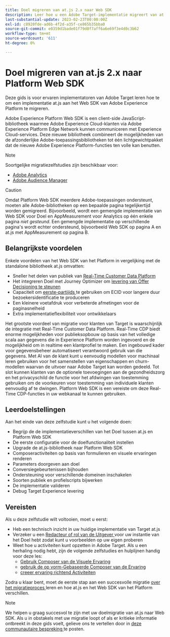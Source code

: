 ```yaml
---
title: Doel migreren van at.js 2.x naar Web SDK
description: Leer hoe u een Adobe Target-implementatie migreert van at.js 2.x naar Adobe Experience Platform Web SDK. De onderwerpen omvatten het laden van de bibliotheek van JavaScript, het verzenden van parameters, het teruggeven activiteiten, en andere opmerkelijke callouts.
last-substantial-update: 2023-02-23T00:00:00Z
exl-id: c8920fde-ad6b-4f2d-a35f-ce865b35bba0
source-git-commit: e0359d1bade01f79d0f7aff6a6e69f3e4d0c3b62
workflow-type: tm+mt
source-wordcount: '611'
ht-degree: 0%

---
```


# Doel migreren van at.js 2.x naar Platform Web SDK

Deze gids is voor ervaren implementatoren van Adobe Target leren hoe te om een implementatie at.js aan het Web SDK van Adobe Experience Platform te migreren.

Adobe Experience Platform Web SDK is een client-side JavaScript-bibliotheek waarmee Adobe Experience Cloud-klanten via Adobe Experience Platform Edge Network kunnen communiceren met Experience Cloud-services. Deze nieuwe bibliotheek combineert de mogelijkheden van de afzonderlijke Adobe-toepassingsbibliotheken tot één lichtgewichtpakket dat de nieuwe Adobe Experience Platform-functies ten volle kan benutten.


>[!NOTE]
>
>Soortgelijke migratiezelfstudies zijn beschikbaar voor:
>
> * [ Adobe Analytics ](../tutorial-migrate-analytics-websdk/migration-to-websdk-overview.md)
> * [ Adobe Audience Manager ](https://experienceleague.adobe.com/nl/docs/audience-manager/user-guide/migrate-to-web-sdk/appmeasurement-to-web-sdk)

>[!CAUTION]
>
> Omdat Platform Web SDK meerdere Adobe-toepassingen ondersteunt, moeten alle Adobe-bibliotheken op een bepaalde pagina tegelijkertijd worden gemigreerd. Bijvoorbeeld, wordt een gemengde implementatie van Web SDK voor Doel en AppMeasurement voor Analytics op één enkele pagina _niet gesteund_. Een gemengde implementatie op verschillende pagina&#39;s wordt echter ondersteund, bijvoorbeeld Web SDK op pagina A en at.js met AppMeasurement op pagina B.



## Belangrijkste voordelen

Enkele voordelen van het Web SDK van het Platform in vergelijking met de standalone bibliotheek at.js omvatten:

* Sneller het delen van publiek van [ Real-Time Customer Data Platform ](https://experienceleague.adobe.com/en/docs/platform-learn/tutorials/destinations/target/next-hit-personalization)
* Het integreren Doel met Journey Optimizer om [ levering van Offer Decisioning te steunen ](https://experienceleague.adobe.com/en/docs/target/using/integrate/ajo/offer-decision)
* Capaciteit om [ eerste-partijids ](https://experienceleague.adobe.com/en/docs/platform-learn/data-collection/edge-network/generate-first-party-device-ids) te gebruiken om ECID voor langere duur bezoekersidentificatie te produceren
* Een kleinere voetafdruk voor verbeterde afmetingen voor de paginasnelheid
* Extra implementatieflexibiliteit voor ontwikkelaars

Het grootste voordeel van migratie voor klanten van Target is waarschijnlijk de integratie met Real-Time Customer Data Platform. Real-Time CDP biedt enorme mogelijkheden voor publieksopbouw op basis van het volledige scala aan gegevens die in Experience Platform worden ingevoerd en de mogelijkheid om in realtime een klantprofiel te maken. Een ingebouwd kader voor gegevensbeheer automatiseert verantwoord gebruik van die gegevens. Met AI van de klant kunt u eenvoudig modellen voor machinaal leren gebruiken voor het samenstellen van eigenschappen en churn-modellen waarvan de uitvoer naar Adobe Target kan worden gedeeld. Tot slot kunnen klanten van de optionele toevoegingen aan de gezondheidszorg en het privacyschild de functie voor het afdwingen van toestemming gebruiken om de voorkeuren voor toestemming van individuele klanten eenvoudig af te dwingen. Platform Web SDK is een vereiste om deze Real-Time CDP-functies in uw webkanaal te kunnen gebruiken.

## Leerdoelstellingen

Aan het einde van deze zelfstudie kunt u het volgende doen:

* Begrijp de de implementatieverschillen van het Doel tussen at.js en Platform Web SDK
* De eerste configuratie voor de doelfunctionaliteit instellen
* Upgrade de at.js-bibliotheek naar Platform Web SDK
* Composeractiviteiten op basis van formulieren en visuele ervaringen renderen
* Parameters doorgeven aan doel
* Conversiegebeurtenissen bijhouden
* Ondersteuning voor verschillende domeinen inschakelen
* Soorten publiek en profielscripts bijwerken
* De implementatie valideren
* Debug Target Experience levering


## Vereisten

Als u deze zelfstudie wilt voltooien, moet u eerst:

* Heb een technisch inzicht in uw huidige implementatie van Target at.js
* Verzeker u een [ Redacteur of rol van de Uitgever ](https://experienceleague.adobe.com/docs/target/using/administer/manage-users/enterprise/properties-overview.html#section_8C425E43E5DD4111BBFC734A2B7ABC80) voor uw instantie van het Doel hebt zodat kunt u voorbeelden op uw eigen proberen
* Weet hoe u activiteiten kunt opzetten in Adobe Target. Als u een herhaling nodig hebt, zijn de volgende zelfstudies en hulplijnen handig voor deze les:
   * [ Gebruik Composer van de Visuele Ervaring ](https://experienceleague.adobe.com/docs/target-learn/tutorials/experiences/use-the-visual-experience-composer.html)
   * [ gebruik de op vorm-Gebaseerde Composer van de Ervaring ](https://experienceleague.adobe.com/docs/target-learn/tutorials/experiences/use-the-form-based-experience-composer.html)
   * [ creeer ervaring richtend Activiteiten ](https://experienceleague.adobe.com/docs/target-learn/tutorials/activities/create-experience-targeting-activities.html)

Zodra u klaar bent, moet de eerste stap aan een succesvolle migratie [ over het migratieproces ](migration-overview.md) leren en hoe at.js en het Web SDK van het Platform verschillen.

>[!NOTE]
>
>We helpen u graag succesvol te zijn met uw doelmigratie van at.js naar Web SDK. Als u in obstakels met uw migratie loopt of als er kritieke informatie ontbreekt in deze gids voelt, gelieve ons te vertellen door in [ deze communautaire bespreking ](https://experienceleaguecommunities.adobe.com/t5/adobe-experience-platform-data/tutorial-discussion-migrate-target-from-at-js-to-web-sdk/m-p/575587#M463) te posten.
